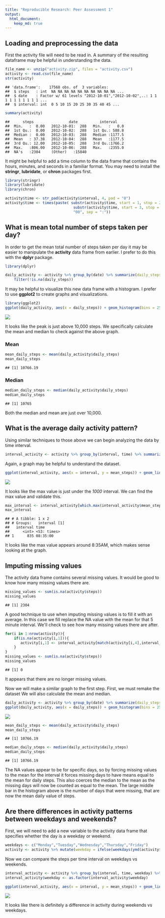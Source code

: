 ```yaml
---
title: "Reproducible Research: Peer Assessment 1"
output: 
  html_document:
    keep_md: true
---
```




## Loading and preprocessing the data

First the activity file will need to be read in.  A summary of the resulting dataframe 
may be helpful in understanding the data.


```r
file_name <- unzip("activity.zip", files = "activity.csv")
activity <- read.csv(file_name)
str(activity)
```

```
## 'data.frame':	17568 obs. of  3 variables:
##  $ steps   : int  NA NA NA NA NA NA NA NA NA NA ...
##  $ date    : Factor w/ 61 levels "2012-10-01","2012-10-02",..: 1 1 1 1 1 1 1 1 1 1 ...
##  $ interval: int  0 5 10 15 20 25 30 35 40 45 ...
```

```r
summary(activity)
```

```
##      steps                date          interval     
##  Min.   :  0.00   2012-10-01:  288   Min.   :   0.0  
##  1st Qu.:  0.00   2012-10-02:  288   1st Qu.: 588.8  
##  Median :  0.00   2012-10-03:  288   Median :1177.5  
##  Mean   : 37.38   2012-10-04:  288   Mean   :1177.5  
##  3rd Qu.: 12.00   2012-10-05:  288   3rd Qu.:1766.2  
##  Max.   :806.00   2012-10-06:  288   Max.   :2355.0  
##  NA's   :2304     (Other)   :15840
```

It might be helpful to add a time column to the data frame that contains the hours,
minutes, and seconds in a familiar format.  You may need to install the **stringr**,
**lubridate**, or **chron** packages first.


```r
library(stringr)
library(lubridate)
library(chron)
```


```r
activity$time <- str_pad(activity$interval, 4, pad = "0")
activity$time <- times(paste( substr(activity$time, start = 1, stop = 2), 
                               substr(activity$time, start = 3, stop = 4), 
                               "00", sep = ":"))
```

## What is mean total number of steps taken per day?

In order to get the mean total number of steps taken per day it may be easier to 
manipulate the **activity** data frame from earlier.  I prefer to do this with
the **dplyr** package.


```r
library(dplyr)
```


```r
daily_activity <- activity %>% group_by(date) %>% summarize(daily_steps = sum(steps)) %>%
    filter(!is.na(daily_steps))
```

It may be helpful to visualize this new data frame with a histogram.  I prefer to
use **ggplot2** to create graphs and visualizations.


```r
library(ggplot2)
ggplot(daily_activity, aes(x = daily_steps)) + geom_histogram(bins = 25)
```

![](figure/unnamed-chunk-6-1.png)<!-- -->

It looks like the peak is just above 10,000 steps.  We specifically calculate the
mean and median to check against the above graph.

### Mean ###


```r
mean_daily_steps <- mean(daily_activity$daily_steps)
mean_daily_steps
```

```
## [1] 10766.19
```

### Median ###


```r
median_daily_steps <- median(daily_activity$daily_steps)
median_daily_steps
```

```
## [1] 10765
```

Both the median and mean are just over 10,000.

## What is the average daily activity pattern?

Using similar techniques to those above we can begin analyzing the data by time interval.


```r
interval_activity <- activity %>% group_by(interval, time) %>% summarize(mean_steps = mean(steps, na.rm = TRUE))
```

Again, a graph may be helpful to understand the dataset.


```r
ggplot(interval_activity, aes(x = interval, y = mean_steps)) + geom_line()
```

![](figure/unnamed-chunk-10-1.png)<!-- -->

It looks like the max value is just under the *1000* interval.  We can find the 
max value and validate this.


```r
max_interval <- interval_activity[which.max(interval_activity$mean_steps),1:2]
max_interval
```

```
## # A tibble: 1 x 2
## # Groups:   interval [1]
##   interval time       
##      <int> <S3: times>
## 1      835 08:35:00
```

It looks like the max value appears around 8:35AM, which makes sense looking at the graph.

## Imputing missing values

The activity data frame contains several missing values.  It would be good to know
how many missing values there are.


```r
missing_values <- sum(is.na(activity$steps))
missing_values
```

```
## [1] 2304
```

A good technique to use when imputing missing values is to fill it with an average. 
In this case we fill replace the NA value with the mean for that 5 minute interval.
We'll check to see how many missing values there are after.


```r
for(i in 1:nrow(activity)){
    if(is.na(activity[i,1])){
       activity[i,1] <- interval_activity[match(activity[i,4],interval_activity$time),3]
    }
}
missing_values <- sum(is.na(activity$steps))
missing_values
```

```
## [1] 0
```

It appears that there are no longer missing values.

Now we will make a similar graph to the first step.  First, we must remake the 
dataset We will also calculate the mean and median.


```r
daily_activity <- activity %>% group_by(date) %>% summarize(daily_steps = sum(steps))
ggplot(daily_activity, aes(x = daily_steps)) + geom_histogram(bins = 25)
```

![](figure/unnamed-chunk-14-1.png)<!-- -->


```r
mean_daily_steps <- mean(daily_activity$daily_steps)
mean_daily_steps
```

```
## [1] 10766.19
```


```r
median_daily_steps <- median(daily_activity$daily_steps)
median_daily_steps
```

```
## [1] 10766.19
```

The NA values appear to be for specific days, so by forcing missing values to the mean for the interval it forces missing days to have means equal to the mean for daily steps.  This also coerces the median to the mean as the missing days will now be counted as equal to the mean.  The large middle bar in the histogram above is the number of days that were missing, that are now the mean daily value of steps.

## Are there differences in activity patterns between weekdays and weekends?

First, we will need to add a new variable to the activity data frame that specifies whether the day is a weekday or weekend.


```r
weekdays <- c("Monday","Tuesday","Wednesday","Thursday","Friday")
activity <- activity %>% mutate(weekday = ifelse(weekdays(ymd(activity$date)) %in% weekdays, "Weekday", "Weekend"))
```

Now we can compare the steps per time interval on weekdays vs weekends.


```r
interval_activity <- activity %>% group_by(interval, time, weekday) %>% summarize(mean_steps = mean(steps, na.rm = TRUE))
interval_activity$weekday <- as.factor(interval_activity$weekday)

ggplot(interval_activity, aes(x = interval, y = mean_steps)) + geom_line() + facet_wrap(interval_activity$weekday, nrow = 2)
```

![](figure/unnamed-chunk-18-1.png)<!-- -->

It looks like there is definitely a difference in activity during weekends vs weekdays.
